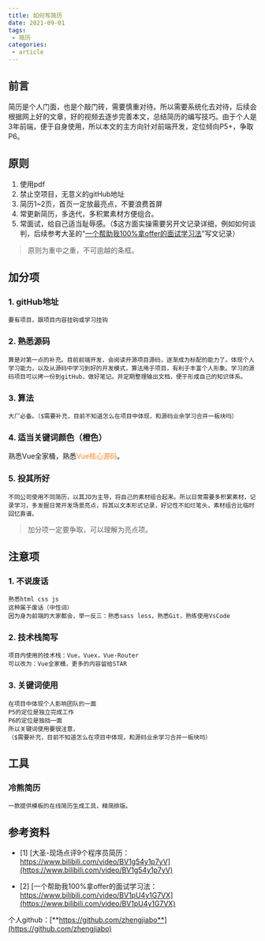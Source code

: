 ```yaml
---
title: 如何写简历
date: 2021-09-01
tags:
 - 简历      
categories: 
 - article
---
```


## 前言
简历是个人门面，也是个敲门砖，需要慎重对待。所以需要系统化去对待，后续会根据网上好的文章，好的视频去逐步完善本文，总结简历的编写技巧。由于个人是3年前端，便于自身使用，所以本文的主方向针对前端开发，定位倾向P5+，争取P6。


## 原则
1. 使用pdf
2. 禁止空项目，无意义的gitHub地址
3. 简历1~2页，首页一定放最亮点，不要浪费首屏
4. 常更新简历，多迭代，多积累素材方便组合。
5. 常面试，给自己适当耻辱感。（$这方面实操需要另开文记录详细，例如如何谈判，后续参考大圣的“[一个帮助我100%拿offer的面试学习法](https://www.bilibili.com/video/BV1pU4y1G7VX)”写文记录）

> 原则为重中之重，不可逾越的条框。

## 加分项
### 1. gitHub地址
    要有项目，跟项目内容挂钩或学习挂钩
### 2. 熟悉源码
    算是对第一点的补充。目前前端开发，会阅读开源项目源码，逐渐成为标配的能力了。体现个人学习能力，以及从源码中学习到好的开发模式，算法用于项目，有利于丰富个人形象。学习的源码项目可以拷一份到gitHub，做好笔记。并定期整理输出文档，便于形成自己的知识体系。

### 3. 算法
    大厂必备。（$需要补充，目前不知道怎么在项目中体现，和源码业余学习合并一板块吗）

### 4. 适当关键词颜色（橙色）
熟悉Vue全家桶，熟悉<font color="#ff8822">Vue核心源码</font>。

### 5. 投其所好
    不同公司使用不同简历，以其JD为主导，将自己的素材组合起来。所以日常需要多积累素材，记录学习，多发掘日常开发场景亮点，将其以文本形式记录，好记性不如烂笔头，素材组合比临时回忆靠谱。
> 加分项一定要争取，可以理解为亮点项。

## 注意项
### 1. 不说废话
    熟悉html css js 
    这种属于废话（中性词）
    因为身为前端的大家都会，举一反三：熟悉sass less，熟悉Git，熟练使用VsCode

### 2. 技术栈简写
    项目内使用的技术栈：Vue，Vuex，Vue-Router
    可以改为：Vue全家桶，更多的内容留给STAR

### 3. 关键词使用
    在项目中体现个人影响团队的一面
    P5的定位是独立完成工作
    P6的定位是独挡一面
    所以关键词使用要很注意，
    （$需要补充，目前不知道怎么在项目中体现，和源码业余学习合并一板块吗）

    

## 工具
### 冷熊简历
    一款提供模板的在线简历生成工具，精简排版。


## 参考资料

- [1] [大圣-现场点评9个程序员简历：https://www.bilibili.com/video/BV1g54y1p7yV](https://www.bilibili.com/video/BV1g54y1p7yV)

- [2] [一个帮助我100%拿offer的面试学习法：https://www.bilibili.com/video/BV1pU4y1G7VX](https://www.bilibili.com/video/BV1pU4y1G7VX)


个人github：[**https://github.com/zhengjiabo**](https://github.com/zhengjiabo) 